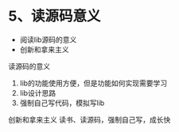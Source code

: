 # 5、读源码意义
- 阅读lib源码的意义
- 创新和拿来主义

读源码的意义
1. lib的功能使用方便，但是功能如何实现需要学习
2. lib设计思路
3. 强制自己写代码，模拟写lib

创新和拿来主义
读书、读源码，强制自己写，成长快
